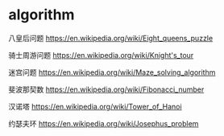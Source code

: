 # algorithm

八皇后问题
https://en.wikipedia.org/wiki/Eight_queens_puzzle
<br>

骑士周游问题
https://en.wikipedia.org/wiki/Knight's_tour 
<br>

迷宫问题
https://en.wikipedia.org/wiki/Maze_solving_algorithm
<br>

斐波那契数
https://en.wikipedia.org/wiki/Fibonacci_number
<br>

汉诺塔
https://en.wikipedia.org/wiki/Tower_of_Hanoi
<br>

约瑟夫环
https://en.wikipedia.org/wiki/Josephus_problem
<br>
